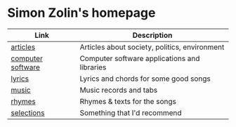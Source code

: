 # Simon Zolin's homepage

| Link | Description |
| --- | --- |
| [articles](articles) | Articles about society, politics, environment |
| [computer software](computer-software.md) | Computer software applications and libraries |
| [lyrics](lyrics) | Lyrics and chords for some good songs |
| [music](music) | Music records and tabs |
| [rhymes](rhymes) | Rhymes & texts for the songs |
| [selections](selections) | Something that I'd recommend |
